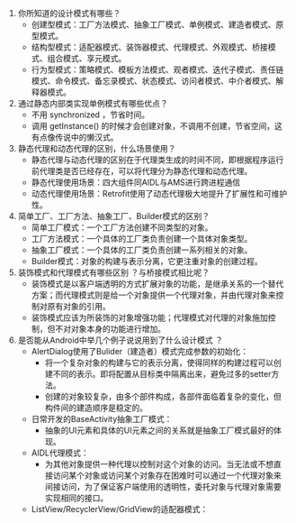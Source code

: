 1. 你所知道的设计模式有哪些？
   * 创建型模式：工厂方法模式、抽象工厂模式、单例模式、建造者模式、原型模式。
   * 结构型模式：适配器模式、装饰器模式、代理模式、外观模式、桥接模式、组合模式、享元模式。
   * 行为型模式：策略模式、模板方法模式、观者模式、迭代子模式、责任链模式、命令模式、备忘录模式、状态模式、访问者模式、中介者模式、解释器模式。
2. 通过静态内部类实现单例模式有哪些优点？
    * 不用 synchronized ，节省时间。
    * 调用 getInstance() 的时候才会创建对象，不调用不创建，节省空间，这有点像传说中的懒汉式。
3. 静态代理和动态代理的区别，什么场景使用？
    * 静态代理与动态代理的区别在于代理类生成的时间不同，即根据程序运行前代理类是否已经存在，可以将代理分为静态代理和动态代理。
    * 静态代理使用场景：四大组件同AIDL与AMS进行跨进程通信
    * 动态代理使用场景：Retrofit使用了动态代理极大地提升了扩展性和可维护性。
4. 简单工厂、工厂方法、抽象工厂、Builder模式的区别？
    * 简单工厂模式：一个工厂方法创建不同类型的对象。
    * 工厂方法模式：一个具体的工厂类负责创建一个具体对象类型。
    * 抽象工厂模式：一个具体的工厂类负责创建一系列相关的对象。
    * Builder模式：对象的构建与表示分离，它更注重对象的创建过程。
5. 装饰模式和代理模式有哪些区别 ？与桥接模式相比呢？
    * 装饰模式是以客户端透明的方式扩展对象的功能，是继承关系的一个替代方案；而代理模式则是给一个对象提供一个代理对象，并由代理对象来控制对原有对象的引用。
    * 装饰模式应该为所装饰的对象增强功能；代理模式对代理的对象施加控制，但不对对象本身的功能进行增加。
6. 是否能从Android中举几个例子说说用到了什么设计模式 ？
    * AlertDialog使用了Bulider（建造者）模式完成参数的初始化：
      * 将一个复杂对象的构建与它的表示分离，使得同样的构建过程可以创建不同的表示。即将配置从目标类中隔离出来，避免过多的setter方法。
      * 创建的对象较复杂，由多个部件构成，各部件面临着复杂的变化，但构件间的建造顺序是稳定的。
    * 日常开发的BaseActivity抽象工厂模式：
      * 抽象的UI元素和具体的UI元素之间的关系就是抽象工厂模式最好的体现。
    * AIDL代理模式：
      * 为其他对象提供一种代理以控制对这个对象的访问。当无法或不想直接访问某个对象或访问某个对象存在困难时可以通过一个代理对象来间接访问，为了保证客户端使用的透明性，委托对象与代理对象需要实现相同的接口。
    * ListView/RecyclerView/GridView的适配器模式：